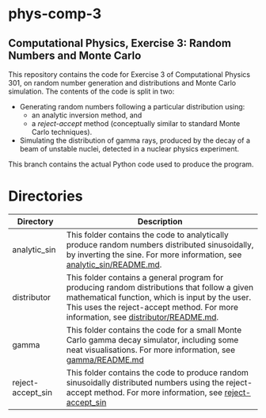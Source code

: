 # phys-comp-3

## Computational Physics, Exercise 3: Random Numbers and Monte Carlo

This repository contains the code for Exercise 3 of Computational Physics 301, on random number generation and distributions and Monte Carlo simulation.
The contents of the code is split in two:

* Generating random numbers following a particular distribution using:
	* an analytic inversion method, and
	* a _reject-accept_ method (conceptually similar to standard Monte Carlo techniques).
* Simulating the distribution of gamma rays, produced by the decay of a beam of unstable nuclei, detected in a nuclear physics experiment.

This branch contains the actual Python code used to produce the program.

# Directories

| Directory | Description |
| --------- | ----------- |
| analytic\_sin | This folder contains the code to analytically produce random numbers distributed sinusoidally, by inverting the sine. For more information, see [analytic\_sin/README.md](analytic_sin/README.md). |
| distributor | This folder contains a general program for producing random distributions that follow a given mathematical function, which is input by the user. This uses the reject-accept method. For more information, see [distributor/README.md](distributor/README.md). |
| gamma | This folder contains the code for a small Monte Carlo gamma decay simulator, including some neat visualisations. For more information, see [gamma/README.md](gamma/README.md) |
| reject-accept\_sin | This folder contains the code to produce random sinusoidally distributed numbers using the reject-accept method. For more information, see [reject-accept\_sin](reject-accept_sin) |
